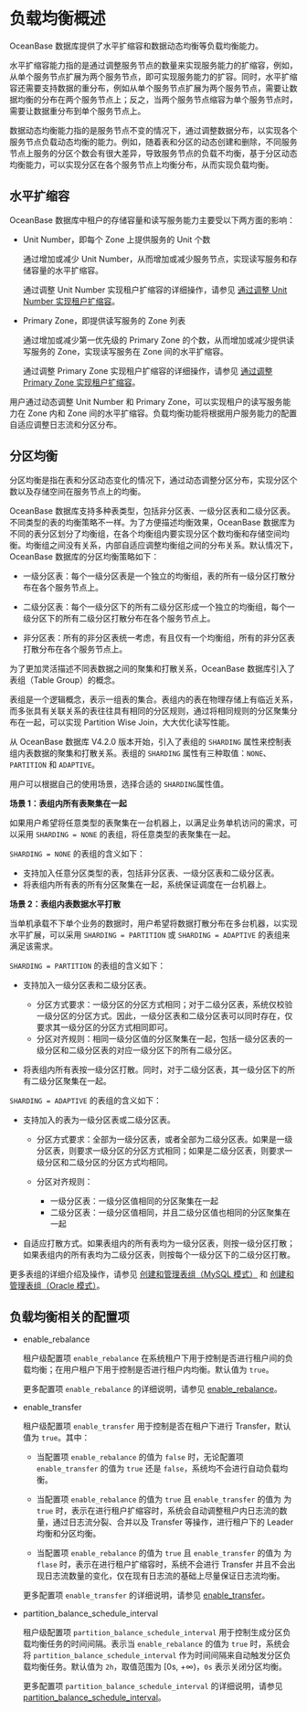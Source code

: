 # 负载均衡概述

OceanBase 数据库提供了水平扩缩容和数据动态均衡等负载均衡能力。

水平扩缩容能力指的是通过调整服务节点的数量来实现服务能力的扩缩容，例如，从单个服务节点扩展为两个服务节点，即可实现服务能力的扩容。同时，水平扩缩容还需要支持数据的重分布，例如从单个服务节点扩展为两个服务节点，需要让数据均衡的分布在两个服务节点上；反之，当两个服务节点缩容为单个服务节点时，需要让数据重分布到单个服务节点上。

数据动态均衡能力指的是服务节点不变的情况下，通过调整数据分布，以实现各个服务节点负载动态均衡的能力。例如，随着表和分区的动态创建和删除，不同服务节点上服务的分区个数会有很大差异，导致服务节点的负载不均衡，基于分区动态均衡能力，可以实现分区在各个服务节点上均衡分布，从而实现负载均衡。

## 水平扩缩容

OceanBase 数据库中租户的存储容量和读写服务能力主要受以下两方面的影响：

* Unit Number，即每个 Zone 上提供服务的 Unit 个数

  通过增加或减少 Unit Number，从而增加或减少服务节点，实现读写服务和存储容量的水平扩缩容。

  通过调整 Unit Number 实现租户扩缩容的详细操作，请参见 [通过调整 Unit Number 实现租户扩缩容](../../200.tenant-management/600.common-tenant-operations/800.tenant-scale-in-and-out/300.adjust-unit-number.md)。

* Primary Zone，即提供读写服务的 Zone 列表

  通过增加或减少第一优先级的 Primary Zone 的个数，从而增加或减少提供读写服务的 Zone，实现读写服务在 Zone 间的水平扩缩容。

  通过调整 Primary Zone 实现租户扩缩容的详细操作，请参见 [通过调整 Primary Zone 实现租户扩缩容](../../200.tenant-management/600.common-tenant-operations/800.tenant-scale-in-and-out/400.adjust-primary-zone.md)。

用户通过动态调整 Unit Number 和 Primary Zone，可以实现租户的读写服务能力在 Zone 内和 Zone 间的水平扩缩容。负载均衡功能将根据用户服务能力的配置自适应调整日志流和分区分布。

## 分区均衡

分区均衡是指在表和分区动态变化的情况下，通过动态调整分区分布，实现分区个数以及存储空间在服务节点上的均衡。

OceanBase 数据库支持多种表类型，包括非分区表、一级分区表和二级分区表。不同类型的表的均衡策略不一样。为了方便描述均衡效果，OceanBase 数据库为不同的表分区划分了均衡组，在各个均衡组内要实现分区个数均衡和存储空间均衡。均衡组之间没有关系，内部自适应调整均衡组之间的分布关系。默认情况下，OceanBase 数据库的分区均衡策略如下：

* 一级分区表：每个一级分区表是一个独立的均衡组，表的所有一级分区打散分布在各个服务节点上。

* 二级分区表：每个一级分区下的所有二级分区形成一个独立的均衡组，每个一级分区下的所有二级分区打散分布在各个服务节点上。

* 非分区表：所有的非分区表统一考虑，有且仅有一个均衡组，所有的非分区表打散分布在各个服务节点上。

为了更加灵活描述不同表数据之间的聚集和打散关系，OceanBase 数据库引入了表组（Table Group）的概念。

表组是一个逻辑概念，表示一组表的集合。表组内的表在物理存储上有临近关系，而多张具有关联关系的表往往具有相同的分区规则，通过将相同规则的分区聚集分布在一起，可以实现 Partition Wise Join，大大优化读写性能。

从 OceanBase 数据库 V4.2.0 版本开始，引入了表组的 `SHARDING` 属性来控制表组内表数据的聚集和打散关系。表组的 `SHARDING` 属性有三种取值：`NONE`、`PARTITION` 和 `ADAPTIVE`。

用户可以根据自己的使用场景，选择合适的 `SHARDING`属性值。

**场景 1：表组内所有表聚集在一起**

如果用户希望将任意类型的表聚集在一台机器上，以满足业务单机访问的需求，可以采用 `SHARDING = NONE` 的表组，将任意类型的表聚集在一起。

`SHARDING = NONE` 的表组的含义如下：

* 支持加入任意分区类型的表，包括非分区表、一级分区表和二级分区表。
* 将表组内所有表的所有分区聚集在一起，系统保证调度在一台机器上。

**场景 2：表组内表数据水平打散**

当单机承载不下单个业务的数据时，用户希望将数据打散分布在多台机器，以实现水平扩展，可以采用 `SHARDING = PARTITION` 或 `SHARDING = ADAPTIVE` 的表组来满足该需求。

`SHARDING = PARTITION` 的表组的含义如下：

* 支持加入一级分区表和二级分区表。

  * 分区方式要求：一级分区的分区方式相同；对于二级分区表，系统仅校验一级分区的分区方式。因此，一级分区表和二级分区表可以同时存在，仅要求其一级分区的分区方式相同即可。
  * 分区对齐规则：相同一级分区值的分区聚集在一起，包括一级分区表的一级分区和二级分区表的对应一级分区下的所有二级分区。

* 将表组内所有表按一级分区打散。同时，对于二级分区表，其一级分区下的所有二级分区聚集在一起。

`SHARDING = ADAPTIVE` 的表组的含义如下：

* 支持加入的表为一级分区表或二级分区表。

  * 分区方式要求：全部为一级分区表，或者全部为二级分区表。如果是一级分区表，则要求一级分区的分区方式相同；如果是二级分区表，则要求一级分区和二级分区的分区方式均相同。
  * 分区对齐规则：

    * 一级分区表：一级分区值相同的分区聚集在一起
    * 二级分区表：一级分区值相同，并且二级分区值也相同的分区聚集在一起

* 自适应打散方式。如果表组内的所有表均为一级分区表，则按一级分区打散；如果表组内的所有表均为二级分区表，则按每个一级分区下的二级分区打散。

更多表组的详细介绍及操作，请参见 [创建和管理表组（MySQL 模式）](../../../700.reference/300.database-object-management/100.manage-object-of-mysql-mode/400.manage-table-groups-of-mysql-mode/100.about-table-groups-of-mysql-mode.md) 和 [创建和管理表组（Oracle 模式）](../../../700.reference/300.database-object-management/200.manage-object-of-oracle-mode/300.manage-table-groups-of-oracle-mode/600.manage-tables-within-a-table-group-of-oracle-mode.md)。

## 负载均衡相关的配置项

* enable_rebalance

  租户级配置项 `enable_rebalance` 在系统租户下用于控制是否进行租户间的负载均衡；在用户租户下用于控制是否进行租户内均衡。默认值为 `true`。

  更多配置项 `enable_rebalance` 的详细说明，请参见 [enable_rebalance](../../../700.reference/800.configuration-items-and-system-variables/100.system-configuration-items/400.tenant-level-configuration-items/6700.enable_rebalance.md)。

* enable_transfer

  租户级配置项 `enable_transfer` 用于控制是否在租户下进行 Transfer，默认值为 `true`。其中：

  * 当配置项 `enable_rebalance` 的值为 `false` 时，无论配置项 `enable_transfer` 的值为 `true` 还是 `false`，系统均不会进行自动负载均衡。

  * 当配置项 `enable_rebalance` 的值为 `true` 且 `enable_transfer` 的值为 为 `true` 时，表示在进行租户扩缩容时，系统会自动调整租户内日志流的数量，通过日志流分裂、合并以及 Transfer 等操作，进行租户下的 Leader 均衡和分区均衡。

  * 当配置项 `enable_rebalance` 的值为 `true` 且 `enable_transfer` 的值为 为 `flase` 时，表示在进行租户扩缩容时，系统不会进行 Transfer 并且不会出现日志流数量的变化，仅在现有日志流的基础上尽量保证日志流均衡。

  更多配置项  `enable_transfer` 的详细说明，请参见 [enable_transfer](../../../700.reference/800.configuration-items-and-system-variables/100.system-configuration-items/400.tenant-level-configuration-items/25600.enable_transfer.md)。

* partition_balance_schedule_interval

  租户级配置项 `partition_balance_schedule_interval` 用于控制生成分区负载均衡任务的时间间隔。表示当 `enable_rebalance` 的值为 `true` 时，系统会将 `partition_balance_schedule_interval` 作为时间间隔来自动触发分区负载均衡任务。默认值为 `2h`，取值范围为 [0s, +∞)，`0s` 表示关闭分区均衡。

  更多配置项  `partition_balance_schedule_interval` 的详细说明，请参见 [partition_balance_schedule_interval](../../../700.reference/800.configuration-items-and-system-variables/100.system-configuration-items/400.tenant-level-configuration-items/6500.partition_balance_schedule_interval.md)。

